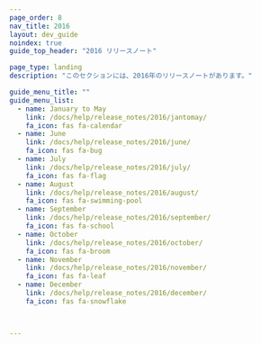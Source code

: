 ```yaml
---
page_order: 8
nav_title: 2016
layout: dev_guide
noindex: true
guide_top_header: "2016 リリースノート"

page_type: landing
description: "このセクションには、2016年のリリースノートがあります。"

guide_menu_title: ""
guide_menu_list:
  - name: January to May
    link: /docs/help/release_notes/2016/jantomay/
    fa_icon: fas fa-calendar
  - name: June
    link: /docs/help/release_notes/2016/june/
    fa_icon: fas fa-bug
  - name: July
    link: /docs/help/release_notes/2016/july/
    fa_icon: fas fa-flag
  - name: August
    link: /docs/help/release_notes/2016/august/
    fa_icon: fas fa-swimming-pool
  - name: September
    link: /docs/help/release_notes/2016/september/
    fa_icon: fas fa-school
  - name: October
    link: /docs/help/release_notes/2016/october/
    fa_icon: fas fa-broom
  - name: November
    link: /docs/help/release_notes/2016/november/
    fa_icon: fas fa-leaf
  - name: December
    link: /docs/help/release_notes/2016/december/
    fa_icon: fas fa-snowflake



---
```

